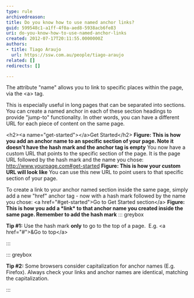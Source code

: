 ```yaml
---
type: rule
archivedreason: 
title: Do you know how to use named anchor links?
guid: 599548c1-a1ff-4f0a-aed8-5938acb6fe83
uri: do-you-know-how-to-use-named-anchor-links
created: 2012-07-17T20:11:55.0000000Z
authors:
- title: Tiago Araujo
  url: https://ssw.com.au/people/tiago-araujo
related: []
redirects: []

---
```


The attribute "name" allows you to link to specific places within the page, via the &lt;a&gt; tag.

This is especially useful in long pages that can be separated into sections. You can create a named anchor in each of these section headings to provide "jump-to" functionality. In other words, you can have a different URL for each piece of content on the same page.

<!--endintro-->
 &lt;h2&gt;&lt;a name="get-started"&gt;&lt;/a&gt;Get Started&lt;/h2&gt; **Figure: This is how you add an anchor name to an specific section of your page. Note it doesn't have the hash mark and the anchor tag is empty** 
You now have a custom URL that points to the specific section of the page. It is the page URL followed by the hash mark and the name you chose:
 http://www.yourpage.com#get-started **Figure: This is how your custom URL will look like** 
You can use this new URL to point users to that specific section of your page.

To create a link to your anchor named section inside the same page, simply add a new "href" anchor tag - now with a hash mark followed by the name you chose:
 &lt;a href="#get-started"&gt;Go to Get Started section&lt;/a&gt; **Figure: This is how you add a \*link\* to that anchor name you created inside the same page. Remember to add the hash mark** 
::: greybox

**Tip #1:** Use the hash mark         **only** to go to the top of a page. 
E.g. &lt;a href="#"&gt;&Go to top&lt;/a&gt;

:::

::: greybox

**Tip #2:** Some browsers consider capitalization for anchor names (E.g. Firefox). Always check your links and anchor names are identical, matching the capitalization.

:::
